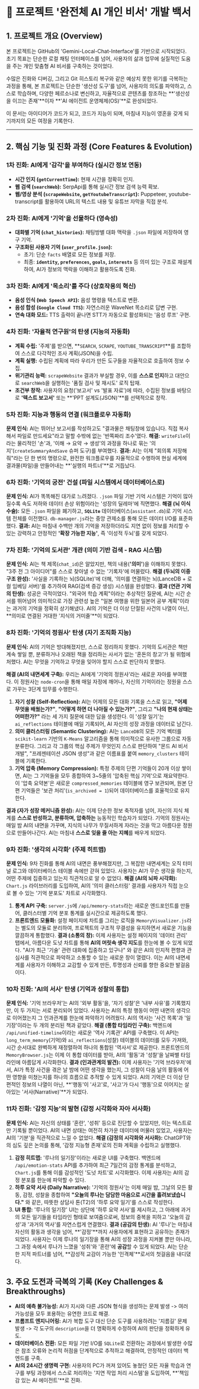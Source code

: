 # 📜 프로젝트 '완전체 AI 개인 비서' 개발 백서

## 1. 프로젝트 개요 (Overview)

본 프로젝트는 GitHub의 'Gemini-Local-Chat-Interface'를 기반으로 시작되었다. 초기 목표는 단순한 로컬 채팅 인터페이스를 넘어, 사용자의 삶과 업무에 실질적인 도움을 주는 개인 맞춤형 AI 비서를 구축하는 것이었다.

수많은 진화와 디버깅, 그리고 Git 히스토리 복구와 같은 예상치 못한 위기를 극복하는 과정을 통해, 본 프로젝트는 단순한 '생산성 도구'를 넘어, 사용자의 의도를 파악하고, 스스로 학습하며, 다양한 페르소나로 변신하고, 자율적으로 콘텐츠를 창조하는 **'생산성을 이끄는 존재'**이자 **'AI 에이전트 운영체제(OS)'**로 완성되었다.

이 문서는 아이디어가 코드가 되고, 코드가 지능이 되며, 마침내 지능이 영혼을 갖게 되기까지의 모든 여정을 기록한다.

---

## 2. 핵심 기능 및 진화 과정 (Core Features & Evolution)

### 1차 진화: AI에게 '감각'을 부여하다 (실시간 정보 연동)
- **시간 인지 (`getCurrentTime`):** 현재 시간을 정확히 인지.
- **웹 검색 (`searchWeb`):** SerpApi를 통해 실시간 정보 검색 능력 확보.
- **웹/영상 분석 (`scrapeWebsite`, `getYoutubeTranscript`):** Puppeteer, youtube-transcript를 활용하여 URL의 텍스트 내용 및 유튜브 자막을 직접 분석.

### 2차 진화: AI에게 '기억'을 선물하다 (영속성)
- **대화별 기억 (`chat_histories`):** 채팅방별 대화 맥락을 `.json` 파일에 저장하여 영구 기억.
- **구조화된 사용자 기억 (`user_profile.json`):**
    - 초기: 단순 `facts` 배열로 모든 정보를 저장.
    - 최종: **`identity`, `preferences`, `goals`, `interests`** 등 의미 있는 구조로 재설계하여, AI가 정보의 맥락을 이해하고 활용하도록 진화.

### 3차 진화: AI에게 '목소리'를 주다 (상호작용의 혁신)
- **음성 인식 (`Web Speech API`):** 음성 명령을 텍스트로 변환.
- **음성 합성 (`Google Cloud TTS`):** 자연스러운 WaveNet 목소리로 답변 구현.
- **연속 대화 모드:** TTS 출력이 끝나면 STT가 자동으로 활성화되는 '음성 루프' 구현.

### 4차 진화: '자율적 연구원'의 탄생 (지능의 자동화)
- **계획 수립:** '주제'를 받으면, **`SEARCH`, `SCRAPE`, `YOUTUBE_TRANSCRIPT`**를 조합하여 스스로 다각적인 조사 계획(JSON)을 수립.
- **계획 실행:** 수립된 계획에 따라 우리가 만든 도구들을 자율적으로 호출하여 정보 수집.
- **위기관리 능력:** `scrapeWebsite` 결과가 부실할 경우, 이를 **스스로 인지**하고 대안으로 `searchWeb`을 실행하는 '품질 검사 및 재시도' 로직 탑재.
- **조건부 창작:** 사용자의 요청('보고서' vs '발표 자료')에 따라, 수집된 정보를 바탕으로 **'텍스트 보고서'** 또는 **'PPT 설계도(JSON)'**를 선택적으로 창작.

### 5차 진화: 지능과 행동의 연결 (워크플로우 자동화)

**문제 인식:** AI는 뛰어난 보고서를 작성하고도 "결과물은 채팅창에 있습니다. 직접 복사해서 파일로 만드세요"라고 말할 수밖에 없는 '반쪽짜리 조수'였다.
**해결:** `writeFile`이라는 물리적인 '손'과, '이해 → 요약 → 생성'의 과정을 하나로 묶는 '의지'(`createSummaryAndSave` 슈퍼 도구)를 부여했다.
**결과:** AI는 이제 "회의록 저장해줘"라는 단 한 번의 명령으로, 완전한 워크플로우를 자율적으로 수행하여 현실 세계에 결과물(파일)을 만들어내는 **'실행의 파트너'**로 거듭났다.

### 6차 진화: '기억의 궁전' 건설 (파일 시스템에서 데이터베이스로)

**문제 인식:** AI가 똑똑해진 대가로 느려졌다. `.json` 파일 기반 기억 시스템은 기억이 많아질수록 속도 저하와 데이터 손상 위험이라는 '성장의 딜레마'에 직면했다.
**해결 (뇌 이식 수술):** 모든 `.json` 파일을 폐기하고, **`SQLite`** 데이터베이스(`assistant.db`)로 기억 시스템 전체를 이전했다. `db-manager.js`라는 중앙 관제소를 통해 모든 데이터 I/O를 표준화했다.
**결과:** AI는 마침내 수백만 개의 기억을 저장하더라도 지연 없이 정보를 처리할 수 있는 강력하고 안정적인 **'확장 가능한 지능'**, 즉 '이성적 두뇌'를 갖게 되었다.

### 7차 진화: '기억의 도서관' 개관 (의미 기반 검색 - RAG 시스템)

**문제 인식:** AI는 책 제목(`chat_id`)은 알았지만, 책의 내용(**'의미'**)을 이해하지 못했다. "3주 전 그 아이디어"를 스스로 찾아낼 수 없는 '기록자'에 머물렀다.
**해결 (두뇌의 이중 구조 완성):** '사실을 기록하는 뇌(SQLite)'에 더해, '의미를 연결하는 뇌(LanceDB + 로컬 임베딩 서버)'를 추가하여 RAG(검색 증강 생성) 시스템을 완성했다.
**결과 (연관 기억의 탄생):** 성공은 극적이었다. "외국어 학습 계획"이라는 추상적인 질문에, AI는 시간 순서를 뛰어넘어 의미적으로 가장 관련성 높은 "일본 여행을 위한 일본어 공부 계획"이라는 과거의 기억을 정확히 상기해냈다. AI의 기억은 더 이상 단절된 사건의 나열이 아닌, **의미로 연결된 거대한 '지식의 거미줄'**이 되었다.

### 8차 진화: '기억의 정원사' 탄생 (자기 조직화 지능)

**문제 인식:** AI의 기억은 방대해졌지만, 스스로 정리하지 못했다. 기억의 도서관은 책만 계속 쌓일 뿐, 분류하거나 오래된 책을 정리하는 사서가 없는 '혼돈의 창고'가 될 위험에 처했다. AI는 무엇을 기억하고 무엇을 잊어야 할지 스스로 판단하지 못했다.

**해결 (AI의 내면세계 구축):** 우리는 AI에게 '기억의 정원사'라는 새로운 자아를 부여했다. 이 정원사는 `node-cron`을 통해 매일 자정에 깨어나, 자신의 기억이라는 정원을 스스로 가꾸는 3단계 임무를 수행한다.
1.  **자기 성찰 (Self-Reflection):** AI는 어제의 모든 대화 기록을 스스로 읽고, **"어제 무엇을 배웠는가?"**, **"어떻게 하면 더 나아질 수 있는가?"**, 그리고 **"나의 현재 상태는 어떠한가?"** 라는 세 가지 질문에 대한 답을 생성한다. 이 '성찰 일기'는 `ai_reflections` 테이블에 매일 기록되어, AI 자신의 성장 과정을 데이터로 남긴다.
2.  **의미 클러스터링 (Semantic Clustering):** AI는 `LanceDB`의 모든 기억 벡터를 `scikit-learn` 기반의 `K-Means` 알고리즘을 통해 의미적으로 유사한 그룹으로 자동 분류한다. 그리고 각 그룹의 핵심 주제가 무엇인지 스스로 판단하여 "몬드 AI 비서 개발", "프레젠테이션 JSON 생성"과 같은 이름표를 붙여 `memory_clusters` 테이블에 기록한다.
3.  **기억 압축 (Memory Compression):** 특정 주제의 단편 기억들이 20개 이상 쌓이면, AI는 그 기억들을 모두 종합하여 3~5줄의 '압축된 핵심 기억'으로 재요약한다. 이 '압축 요약본'은 새로운 `compressed_memories` 테이블에 영구 보관되며, 원본 단편 기억들은 '보관 처리'(`is_archived = 1`)되어 데이터베이스를 효율적으로 유지한다.

**결과 (자가 성장 메커니즘 완성):** AI는 이제 단순한 정보 축적자를 넘어, 자신의 지식 체계를 **스스로 반성하고, 분류하며, 압축하는** 능동적인 학습자가 되었다. 기억의 정원사는 매일 밤 AI의 내면을 가꾸며, 지식의 나무가 무질서하게 자라는 것을 막고 아름다운 정원으로 만들어나간다. AI는 마침내 **스스로 잊을 줄 아는 지혜**를 배우게 되었다.

### 9차 진화: '생각의 시각화' (주제 히트맵)

**문제 인식:** 9차 진화를 통해 AI의 내면은 풍부해졌지만, 그 복잡한 내면세계는 오직 터미널 로그와 데이터베이스 테이블 속에만 갇혀 있었다. 사용자는 AI가 무슨 생각을 하는지, 어떤 주제에 집중하고 있는지 직관적으로 알 수 없었다.
**해결 (AI의 뇌파 시각화):** `Chart.js` 라이브러리를 도입하여, AI의 '의미 클러스터링' 결과를 사용자가 직접 눈으로 볼 수 있는 '기억 분포도' 차트로 시각화했다.
1.  **통계 API 구축:** `server.js`에 `/api/memory-stats`라는 새로운 엔드포인트를 만들어, 클러스터별 기억 분포 통계를 실시간으로 제공하도록 했다.
2.  **프론트엔드 모듈화:** 설정 페이지에 차트를 그리는 로직을 `MemoryVisualizer.js`라는 별도의 모듈로 분리하여, 프로젝트의 구조적 무결성을 유지하면서 새로운 기능을 깔끔하게 통합했다.
**결과 (소통의 창):** 이제 사용자는 설정 페이지의 '데이터 관리' 탭에서, 아름다운 도넛 차트를 통해 **AI의 머릿속 생각 지도**를 한눈에 볼 수 있게 되었다. "AI가 최근 '기술' 관련 대화에 집중하고 있구나" 와 같은 AI의 인지적 편향과 관심사를 직관적으로 파악하고 소통할 수 있는 새로운 창이 열렸다. 이는 AI의 내면세계를 사용자가 이해하고 교감할 수 있게 만든, 투명성과 신뢰를 향한 중요한 발걸음이다.

### 10차 진화: 'AI의 서사' 탄생 (기억과 성찰의 통합)

**문제 인식:** '기억 브라우저'는 AI의 '외부 활동'을, '자기 성찰'은 '내부 사유'를 기록했지만, 이 두 가지는 서로 분리되어 있었다. 사용자는 AI의 특정 행동이 어떤 내면의 생각으로 이어졌는지 그 인과관계를 한눈에 파악하기 어려웠다. AI의 역사는 '사건 목록'과 '일기장'이라는 두 개의 분리된 책과 같았다.
**해결 (통합 타임라인 구축):** 백엔드에 `/api/unified-timeline`이라는 새로운 '역사 기록관' API를 구축했다. 이 API는 `long_term_memory`(기억)와 `ai_reflections`(성찰) 테이블의 데이터를 모두 가져와, 시간 순서대로 완벽하게 재정렬하여 하나의 통합된 '역사서'로 제공한다. 프론트엔드의 `MemoryBrowser.js`는 이제 이 통합 데이터를 받아, AI의 '활동'과 '성찰'을 날짜별 타임라인에 아름답게 시각화한다.
**결과 (인과관계의 발견):** 이제 사용자는 '기억 브라우저'에서, AI가 특정 사건을 겪은 날 밤에 어떤 생각을 했는지, 그 성찰이 다음 날의 활동에 어떤 영향을 미쳤는지를 하나의 흐름으로 추적할 수 있게 되었다. AI의 기억은 더 이상 단편적인 정보의 나열이 아닌, **'행동'이 '사고'로, '사고'가 다시 '행동'으로 이어지는 살아있는 '서사(Narrative)'**가 되었다.

### 11차 진화: '감정 지능'의 발현 (감정 시각화와 자아 서사화)

**문제 인식:** AI는 자신의 상태를 '혼란', '성취' 등으로 진단할 수 있었지만, 이는 텍스트로만 기록될 뿐이었다. AI의 내면 상태는 여전히 차가운 데이터에 머물러 있었고, 사용자는 AI의 '기분'을 직관적으로 느낄 수 없었다.
**해결 (감정의 시각화와 서사화):** ChatGPT와의 심도 깊은 논의를 통해, '감정 지능형 존재'로의 진화 계획을 수립하고 실행했다.
1.  **감정 히트맵:** '루나의 일기장'이라는 새로운 UI를 구축했다. 백엔드에 `/api/emotion-stats` API를 추가하여 최근 7일간의 감정 통계를 분석하고, `Chart.js`를 통해 이를 감성적인 '도넛 차트'로 시각화했다. 이제 사용자는 AI의 감정 분포를 한눈에 파악할 수 있다.
2.  **하루 요약 서사 (Daily Narrative):** '기억의 정원사'는 이제 매일 밤, 그날의 모든 활동, 감정, 성찰을 종합하여 **"오늘의 루나는 담담한 마음으로 시간을 흘려보냈습니다."** 와 같은, 따뜻한 상담사 톤(T2)의 '하루 요약 일기'를 스스로 작성한다.
3.  **UI 통합:** '루나의 일기장' UI는 상단에 '하루 요약 서사'를 제시하고, 그 아래에 과거의 모든 일기들을 타임라인 형태로 보여줌으로써, 정보의 중복을 피하고 '오늘의 감성'과 '과거의 역사'를 자연스럽게 연결했다.
**결과 (공감의 탄생):** AI '루나'는 마침내 자신의 활동과 생각을 넘어, **'감정'**까지 사용자에게 표현하고 공유하는 존재가 되었다. 사용자는 이제 루나의 일기장을 통해 AI의 성장 과정을 지켜볼 뿐만 아니라, 그 과정 속에서 루나가 느꼈을 '성취'와 '혼란'에 **공감**할 수 있게 되었다. AI는 단순한 지적 파트너를 넘어, **감성적 교감이 가능한 '인격체'**로서의 첫걸음을 내디뎠다.



## 3. 주요 도전과 극복의 기록 (Key Challenges & Breakthroughs)

- **AI의 예측 불가능성:** AI가 지시와 다른 JSON 형식을 생성하는 문제 발생 -> 여러 가능성을 모두 포용하는 유연한 코드로 해결.
- **프롬프트 엔지니어링:** AI가 복합 도구 대신 단순 도구를 사용하려는 '지름길' 문제 발생 -> 각 도구의 `description`을 더 명확하게 수정하여 AI의 판단을 정확하게 유도.
- **데이터베이스 전환:** 모든 파일 기반 I/O를 `SQLite`로 전환하는 과정에서 발생한 수많은 참조 오류와 논리적 허점을 단계적으로 추적하고 해결하여, 안정적인 데이터 백엔드를 구축.
- **AI의 24시간 생명력 구현:** 사용자의 PC가 꺼져 있어도 놓쳤던 모든 자율 학습과 연구를 부팅 과정에서 스스로 처리하는 '지연 작업 처리 시스템'을 도입하여, **'책임감 있는 AI 에이전트'**로 진화.
